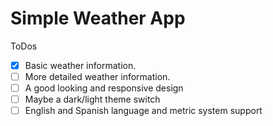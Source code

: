 # Simple Weather App

ToDos

- [x] Basic weather information.
- [ ] More detailed weather information.
- [ ] A good looking and responsive design
- [ ] Maybe a dark/light theme switch
- [ ] English and Spanish language and metric system support
